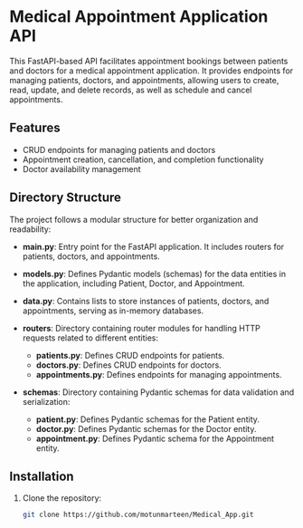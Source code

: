 # Medical Appointment Application API

This FastAPI-based API facilitates appointment bookings between patients and doctors for a medical appointment application. It provides endpoints for managing patients, doctors, and appointments, allowing users to create, read, update, and delete records, as well as schedule and cancel appointments.

## Features

- CRUD endpoints for managing patients and doctors
- Appointment creation, cancellation, and completion functionality
- Doctor availability management

## Directory Structure

The project follows a modular structure for better organization and readability:

- **main.py**: Entry point for the FastAPI application. It includes routers for patients, doctors, and appointments.

- **models.py**: Defines Pydantic models (schemas) for the data entities in the application, including Patient, Doctor, and Appointment.

- **data.py**: Contains lists to store instances of patients, doctors, and appointments, serving as in-memory databases.

- **routers**: Directory containing router modules for handling HTTP requests related to different entities:

  - **patients.py**: Defines CRUD endpoints for patients.
  - **doctors.py**: Defines CRUD endpoints for doctors.
  - **appointments.py**: Defines endpoints for managing appointments.

- **schemas**: Directory containing Pydantic schemas for data validation and serialization:

  - **patient.py**: Defines Pydantic schemas for the Patient entity.
  - **doctor.py**: Defines Pydantic schemas for the Doctor entity.
  - **appointment.py**: Defines Pydantic schema for the Appointment entity.

## Installation

1. Clone the repository:

   ```bash
   git clone https://github.com/motunmarteen/Medical_App.git

